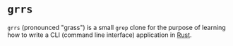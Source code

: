 # `grrs`

`grrs` (pronounced "grass") is a small `grep` clone for the purpose of learning how to write a CLI (command line interface) application in [Rust](https://rust-lang.org/).